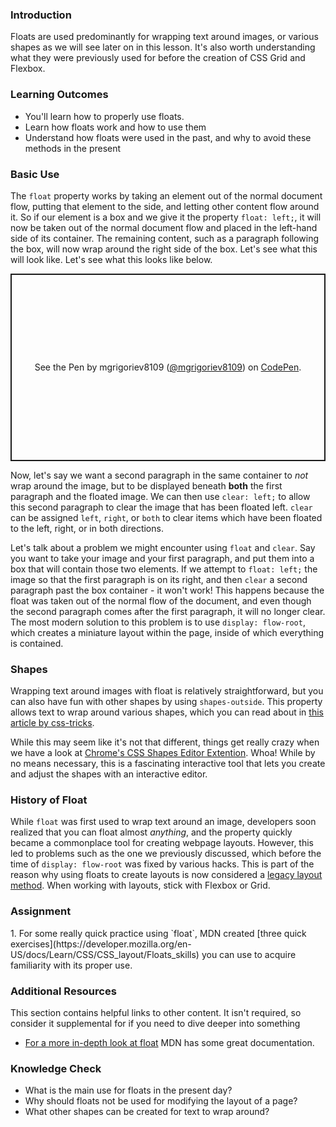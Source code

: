 ### Introduction
Floats are used predominantly for wrapping text around images, or various shapes as we will see later on in this lesson. It's also worth understanding what they were previously used for before the creation of CSS Grid and Flexbox. 

### Learning Outcomes
* You'll learn how to properly use floats. 
* Learn how floats work and how to use them
* Understand how floats were used in the past, and why to avoid these methods in the present

### Basic Use
The `float` property works by taking an element out of the normal document flow, putting that element to the side, and letting other content flow around it. So if our element is a box and we give it the property `float: left;`, it will now be taken out of the normal document flow and placed in the left-hand side of its container. The remaining content, such as a paragraph following the box, will now wrap around the right side of the box. Let's see what this will look like. Let's see what this looks like below.

<p class="codepen" data-height="300" data-default-tab="html,result" data-slug-hash="NWgoPdY" data-user="mgrigoriev8109" style="height: 300px; box-sizing: border-box; display: flex; align-items: center; justify-content: center; border: 2px solid; margin: 1em 0; padding: 1em;">
  <span>See the Pen <a href="https://codepen.io/mgrigoriev8109/pen/NWgoPdY">
  </a> by mgrigoriev8109 (<a href="https://codepen.io/mgrigoriev8109">@mgrigoriev8109</a>)
  on <a href="https://codepen.io">CodePen</a>.</span>
</p>
<script async src="https://cpwebassets.codepen.io/assets/embed/ei.js"></script>

Now, let's say we want a second paragraph in the same container to *not* wrap around the image, but to be displayed beneath **both** the first paragraph and the floated image. We can then use `clear: left;` to allow this second paragraph to clear the image that has been floated left. `clear` can be assigned `left`, `right`, or `both` to clear items which have been floated to the left, right, or in both directions. 

Let's talk about a problem we might encounter using `float` and `clear`. Say you want to take your image and your first paragraph, and put them into a box that will contain those two elements. If we attempt to `float: left;` the image so that the first paragraph is on its right, and then `clear` a second paragraph past the box container - it won't work! This happens because the float was taken out of the normal flow of the document, and even though the second paragraph comes after the first paragraph, it will no longer clear. The most modern solution to this problem is to use `display: flow-root`, which creates a miniature layout within the page, inside of which everything is contained.

### Shapes
Wrapping text around images with float is relatively straightforward, but you can also have fun with other shapes by using `shapes-outside`. This property allows text to wrap around various shapes, which you can read about in [this article by css-tricks](https://css-tricks.com/almanac/properties/s/shape-outside/). 

While this may seem like it's not that different, things get really crazy when we have a look at [Chrome's CSS Shapes Editor Extention](https://chrome.google.com/webstore/detail/css-shapes-editor/nenndldnbcncjmeacmnondmkkfedmgmp?hl=en-US). Whoa! While by no means necessary, this is a fascinating interactive tool that lets you create and adjust the shapes with an interactive editor.

### History of Float
While `float` was first used to wrap text around an image, developers soon realized that you can float almost *anything*, and the property quickly became a commonplace tool for creating webpage layouts. However, this led to problems such as the one we previously discussed, which before the time of `display: flow-root` was fixed by various hacks. This is part of the reason why using floats to create layouts is now considered a [legacy layout method](https://developer.mozilla.org/en-US/docs/Learn/CSS/CSS_layout/Legacy_Layout_Methods). When working with layouts, stick with Flexbox or Grid.

### Assignment
<div class="lesson-content__panel" markdown="1">
1. For some really quick practice using `float`, MDN created [three quick exercises](https://developer.mozilla.org/en-US/docs/Learn/CSS/CSS_layout/Floats_skills) you can use to acquire familiarity with its proper use.
</div>

### Additional Resources
This section contains helpful links to other content. It isn't required, so consider it supplemental for if you need to dive deeper into something
* [For a more in-depth look at float](https://developer.mozilla.org/en-US/docs/Learn/CSS/CSS_layout/Floats) MDN has some great documentation.

### Knowledge Check
* What is the main use for floats in the present day?
* Why should floats not be used for modifying the layout of a page?
* What other shapes can be created for text to wrap around?
